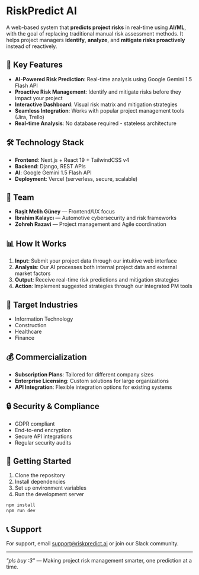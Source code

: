# RiskPredict AI

A web-based system that **predicts project risks** in real-time using **AI/ML**, with the goal of replacing traditional manual risk assessment methods. It helps project managers **identify**, **analyze**, and **mitigate risks proactively** instead of reactively.

## 🚀 Key Features

- **AI-Powered Risk Prediction**: Real-time analysis using Google Gemini 1.5 Flash API
- **Proactive Risk Management**: Identify and mitigate risks before they impact your project
- **Interactive Dashboard**: Visual risk matrix and mitigation strategies
- **Seamless Integration**: Works with popular project management tools (Jira, Trello)
- **Real-time Analysis**: No database required - stateless architecture

## 🛠️ Technology Stack

- **Frontend**: Next.js + React 19 + TailwindCSS v4
- **Backend**: Django, REST APIs
- **AI**: Google Gemini 1.5 Flash API
- **Deployment**: Vercel (serverless, secure, scalable)

## 👥 Team

- **Raşit Melih Güney** — Frontend/UX focus
- **İbrahim Kalaycı** — Automotive cybersecurity and risk frameworks
- **Zohreh Razavi** — Project management and Agile coordination

## 📊 How It Works

1. **Input**: Submit your project data through our intuitive web interface
2. **Analysis**: Our AI processes both internal project data and external market factors
3. **Output**: Receive real-time risk predictions and mitigation strategies
4. **Action**: Implement suggested strategies through our integrated PM tools

## 🎯 Target Industries

- Information Technology
- Construction
- Healthcare
- Finance

## 💰 Commercialization

- **Subscription Plans**: Tailored for different company sizes
- **Enterprise Licensing**: Custom solutions for large organizations
- **API Integration**: Flexible integration options for existing systems

## 🔒 Security & Compliance

- GDPR compliant
- End-to-end encryption
- Secure API integrations
- Regular security audits

## 🚀 Getting Started

1. Clone the repository
2. Install dependencies
3. Set up environment variables
4. Run the development server

```bash
npm install
npm run dev
```

## 📞 Support

For support, email support@riskpredict.ai or join our Slack community.

---

_"pls buy :3"_ — Making project risk management smarter, one prediction at a time.
